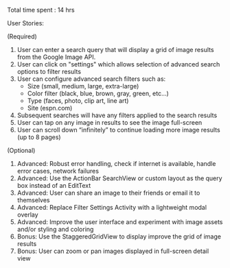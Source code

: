 

Total time spent : 14 hrs

User Stories:

(Required)
1. User can enter a search query that will display a grid of image results from the Google Image API.
2. User can click on "settings" which allows selection of advanced search options to filter results
3. User can configure advanced search filters such as:
   * Size (small, medium, large, extra-large)
   * Color filter (black, blue, brown, gray, green, etc...)
   * Type (faces, photo, clip art, line art)
   * Site (espn.com)
4. Subsequent searches will have any filters applied to the search results
5. User can tap on any image in results to see the image full-screen
6. User can scroll down “infinitely” to continue loading more image results (up to 8 pages)

(Optional)

1. Advanced: Robust error handling, check if internet is available, handle error cases, network failures
2. Advanced: Use the ActionBar SearchView or custom layout as the query box instead of an EditText
3. Advanced: User can share an image to their friends or email it to themselves
4. Advanced: Replace Filter Settings Activity with a lightweight modal overlay
5. Advanced: Improve the user interface and experiment with image assets and/or styling and coloring
6. Bonus: Use the StaggeredGridView to display improve the grid of image results
7. Bonus: User can zoom or pan images displayed in full-screen detail view
